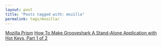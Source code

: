 ```yaml
---
layout: post
title: "Posts tagged with: mozilla"
permalink: tags/mozilla/
---
```

[Mozilla Prism](/2012/01/mozilla-prism)
[How To Make Grooveshark A Stand-Alone Application with Hot Keys, Part 1 of 2](/2011/08/how-to-make-grooveshark-stand-alone)
